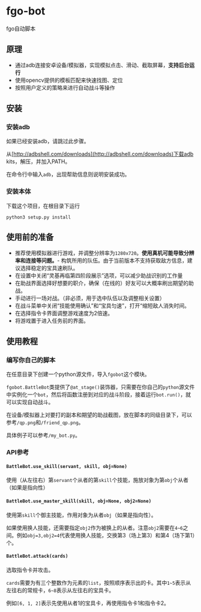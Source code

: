 # fgo-bot

fgo自动脚本

## 原理
- 通过adb连接安卓设备/模拟器，实现模拟点击、滑动、截取屏幕，**支持后台运行**
- 使用opencv提供的模板匹配来快速找图、定位
- 按照用户定义的策略来进行自动战斗等操作

## 安装

### 安装adb

如果已经安装adb，请跳过此步骤。

从[http://adbshell.com/downloads](http://adbshell.com/downloads)下载adb kits，解压，并加入PATH。

在命令行中输入`adb`，出现帮助信息则说明安装成功。

### 安装本体

下载这个项目，在根目录下运行
```
python3 setup.py install
```

## 使用前的准备
- 推荐使用模拟器进行游戏，并调整分辨率为`1280x720`。**使用真机可能导致分辨率和连接等问题。**- 构筑所用的队伍。由于当前版本不支持获取敌方信息，建议选择稳定的宝具速刷队。
- 在设置中关闭“灵基再临第四阶段展示”选项，可以减少助战识别的工作量
- 在助战界面选择好想要的职介，确保（在线的）好友可以大概率刷出期望的助战。
- 手动进行一场对战。（非必须，用于选中队伍以及调整相关设置）
- 在战斗菜单中关闭“技能使用确认”和“宝具匀速”，打开“缩短敌人消失时间。
- 在选择指令卡界面调整游戏速度为2倍速。
- 将游戏置于进入任务前的界面。

## 使用教程

### 编写你自己的脚本

在任意目录下创建一个python源文件，导入`fgobot`这个模块。

`fgobot.BattleBot`类提供了`@at_stage()`装饰器，只需要在你自己的`python`源文件中实例化一个`bot`，然后将函数注册到对应的战斗阶段，接着运行`bot.run()`，就可以实现自动战斗。

在设备/模拟器上对要打的副本和期望的助战截图，放在脚本的同级目录下，可以参考`/qp.png`和`/friend_qp.png`。

具体例子可以参考`/my_bot.py`。

### API参考

#### `BattleBot.use_skill(servant, skill, obj=None)`

使用（从左往右）第`servant`个从者的第`skill`个技能，施放对象为第`obj`个从者（如果是指向性）

#### `BattleBot.use_master_skill(skill, obj=None, obj2=None)`

使用第`skill`个御主技能，作用对象为从者`obj`（如果是指向性）。

如果使用换人技能，还需要指定`obj2`作为被换上的从者。注意`obj2`需要在`4~6`之间。例如`obj=3,obj2=4`代表使用换人技能，交换第3（场上第3）和第4（场下第1）个。

#### `BattleBot.attack(cards)`

选取指令卡并攻击。

`cards`需要为有三个整数作为元素的`list`，按照顺序表示出的卡。其中`1~5`表示从左往右的常规卡，`6~8`表示从左往右的宝具卡。

例如`[6, 1, 2]`表示先使用从者1的宝具卡，再使用指令卡1和指令卡2。